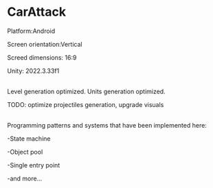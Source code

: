 # CarAttack

Platform:Android

Screen orientation:Vertical

Screed dimensions: 16:9

Unity: 2022.3.33f1<br><br>

Level generation optimized. Units generation optimized.

TODO: optimize projectiles generation, upgrade visuals<br><br>

Programming patterns and systems that have been implemented here:

-State machine

-Object pool

-Single entry point

-and more...
